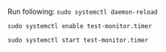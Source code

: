 Run following: 
```sudo systemctl daemon-reload```

```sudo systemctl enable test-monitor.timer```

```sudo systemctl start test-monitor.timer```
